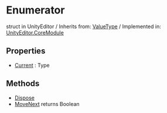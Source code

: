 # Enumerator
struct in UnityEditor
 / Inherits from: <a href="https://docs.unity3d.com/6000.0/Documentation/ScriptReference/ValueType.html">ValueType</a> / Implemented in: <a href="https://docs.unity3d.com/6000.0/Documentation/ScriptReference/UnityEditor.CoreModule.html">UnityEditor.CoreModule</a>

## Properties
- <a href="https://docs.unity3d.com/6000.0/Documentation/ScriptReference/Enumerator-Current.html">Current</a> : Type

## Methods
- <a href="https://docs.unity3d.com/6000.0/Documentation/ScriptReference/Enumerator.Dispose.html">Dispose</a>
- <a href="https://docs.unity3d.com/6000.0/Documentation/ScriptReference/Enumerator.MoveNext.html">MoveNext</a> returns Boolean
